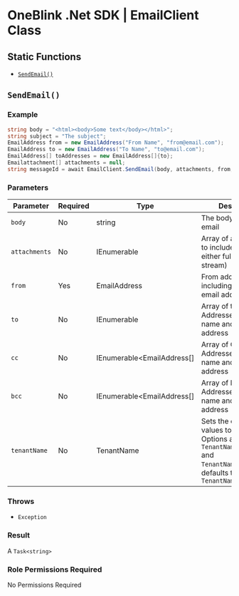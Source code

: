 # OneBlink .Net SDK | EmailClient Class

## Static Functions

- [`SendEmail()`](#SendEmail)

## `SendEmail()`

### Example

```c#
string body = "<html><body>Some text</body></html>";
string subject = "The subject";
EmailAddress from = new EmailAddress("From Name", "from@email.com");
EmailAddress to = new EmailAddress("To Name", "to@email.com");
EmailAddress[] toAddresses = new EmailAddress[]{to};
Emailattachment[] attachments = null;
string messageId = await EmailClient.SendEmail(body, attachments, from, toAddresses, null, null, subject, Model.TenantName.ONEBLINK_TEST);
```

### Parameters

| Parameter     | Required | Type                         | Description                                                                                                                               |
| ------------- | -------- | ---------------------------- | ----------------------------------------------------------------------------------------------------------------------------------------- |
| `body`        | No       | string                       | The body used in the email                                                                                                                |
| `attachments` | No       | IEnumerable<EmailAttachment> | Array of attachments to include (name and either full path or stream)                                                                     |
| `from`        | Yes      | EmailAddress                 | From address, including name and email address                                                                                            |
| `to`          | No       | IEnumerable<EmailAddress>    | Array of to Addresses, including name and email address                                                                                   |
| `cc`          | No       | IEnumerable<EmailAddress[]   | Array of Cc Addresses, including name and email address                                                                                   |
| `bcc`         | No       | IEnumerable<EmailAddress[]   | Array of Bcc Addresses, including name and email address                                                                                  |
| `tenantName`  | No       | TenantName                   | Sets the configuration values to be used. Options are `TenantName.ONEBLINK` and `TenantName.CIVICPLUS`, defaults to `TenantName.ONEBLINK` |

### Throws

- `Exception`

### Result

A `Task<string>`

### Role Permissions Required

No Permissions Required
